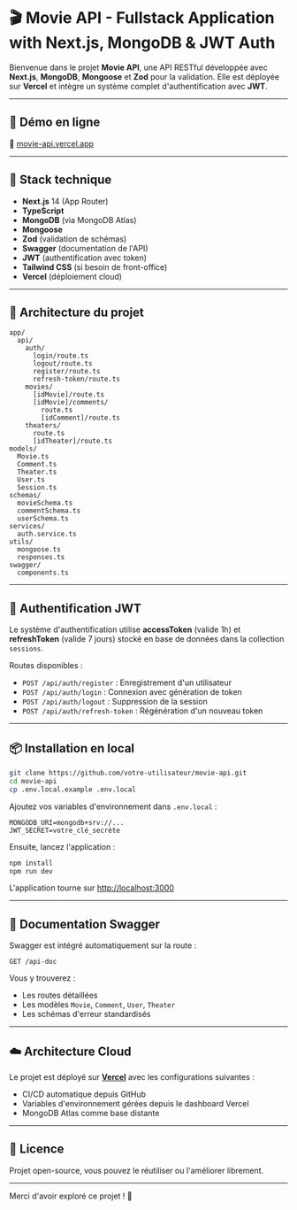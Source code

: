 # 🎬 Movie API - Fullstack Application with Next.js, MongoDB & JWT Auth

Bienvenue dans le projet **Movie API**, une API RESTful développée avec **Next.js**, **MongoDB**, **Mongoose** et **Zod** pour la validation. Elle est déployée sur **Vercel** et intègre un système complet d'authentification avec **JWT**.

---

## 🚀 Démo en ligne

🔗 [movie-api.vercel.app](https://movies-sage-kappa.vercel.app/)

---

## 🧱 Stack technique

- **Next.js** 14 (App Router)
- **TypeScript**
- **MongoDB** (via MongoDB Atlas)
- **Mongoose**
- **Zod** (validation de schémas)
- **Swagger** (documentation de l'API)
- **JWT** (authentification avec token)
- **Tailwind CSS** (si besoin de front-office)
- **Vercel** (déploiement cloud)

---

## 📁 Architecture du projet

```
app/
  api/
    auth/
      login/route.ts
      logout/route.ts
      register/route.ts
      refresh-token/route.ts
    movies/
      [idMovie]/route.ts
      [idMovie]/comments/
        route.ts
        [idComment]/route.ts
    theaters/
      route.ts
      [idTheater]/route.ts
models/
  Movie.ts
  Comment.ts
  Theater.ts
  User.ts
  Session.ts
schemas/
  movieSchema.ts
  commentSchema.ts
  userSchema.ts
services/
  auth.service.ts
utils/
  mongoose.ts
  responses.ts
swagger/
  components.ts
```

---

## 🔐 Authentification JWT

Le système d'authentification utilise **accessToken** (valide 1h) et **refreshToken** (valide 7 jours) stocké en base de données dans la collection `sessions`.

Routes disponibles :

- `POST /api/auth/register` : Enregistrement d'un utilisateur
- `POST /api/auth/login` : Connexion avec génération de token
- `POST /api/auth/logout` : Suppression de la session
- `POST /api/auth/refresh-token` : Régénération d'un nouveau token

---

## 📦 Installation en local

```bash
git clone https://github.com/votre-utilisateur/movie-api.git
cd movie-api
cp .env.local.example .env.local
```

Ajoutez vos variables d'environnement dans `.env.local` :

```env
MONGODB_URI=mongodb+srv://...
JWT_SECRET=votre_clé_secrète
```

Ensuite, lancez l'application :

```bash
npm install
npm run dev
```

L'application tourne sur [http://localhost:3000](http://localhost:3000)

---

## 📘 Documentation Swagger

Swagger est intégré automatiquement sur la route :

```
GET /api-doc
```

Vous y trouverez :
- Les routes détaillées
- Les modèles `Movie`, `Comment`, `User`, `Theater`
- Les schémas d'erreur standardisés

---

## ☁️ Architecture Cloud

Le projet est déployé sur [**Vercel**](https://vercel.com) avec les configurations suivantes :

- CI/CD automatique depuis GitHub
- Variables d'environnement gérées depuis le dashboard Vercel
- MongoDB Atlas comme base distante

---

## 📜 Licence

Projet open-source, vous pouvez le réutiliser ou l'améliorer librement.

---

Merci d'avoir exploré ce projet ! 🎉

